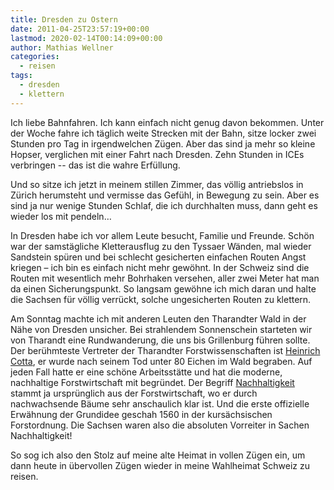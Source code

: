 ```yaml
---
title: Dresden zu Ostern
date: 2011-04-25T23:57:19+00:00
lastmod: 2020-02-14T00:14:09+00:00
author: Mathias Wellner
categories:
  - reisen
tags:
  - dresden
  - klettern
---
```

Ich liebe Bahnfahren. Ich kann einfach nicht genug davon bekommen. Unter der Woche fahre ich täglich weite Strecken mit der Bahn, sitze locker zwei Stunden pro Tag in irgendwelchen Zügen. Aber das sind ja mehr so kleine Hopser, verglichen mit einer Fahrt nach Dresden. Zehn Stunden in ICEs verbringen -- das ist die wahre Erfüllung. 
<!--more-->

Und so sitze ich jetzt in meinem stillen Zimmer, das völlig antriebslos in Zürich herumsteht und vermisse das Gefühl, in Bewegung zu sein. Aber es sind ja nur wenige Stunden Schlaf, die ich durchhalten muss, dann geht es wieder los mit pendeln&#8230;

In Dresden habe ich vor allem Leute besucht, Familie und Freunde. Schön war der samstägliche Kletterausflug zu den Tyssaer Wänden, mal wieder Sandstein spüren und bei schlecht gesicherten einfachen Routen Angst kriegen &ndash; ich bin es einfach nicht mehr gewöhnt. In der Schweiz sind die Routen mit wesentlich mehr Bohrhaken versehen, aller zwei Meter hat man da einen Sicherungspunkt. So langsam gewöhne ich mich daran und halte die Sachsen für völlig verrückt, solche ungesicherten Routen zu klettern. 

Am Sonntag machte ich mit anderen Leuten den Tharandter Wald in der Nähe von Dresden unsicher. Bei strahlendem Sonnenschein starteten wir von Tharandt eine Rundwanderung, die uns bis Grillenburg führen sollte. Der berühmteste Vertreter der Tharandter Forstwissenschaften ist [Heinrich Cotta](http://de.wikipedia.org/wiki/Heinrich_Cotta), er wurde nach seinem Tod unter 80 Eichen im Wald begraben. Auf jeden Fall hatte er eine schöne Arbeitsstätte und hat die moderne, nachhaltige Forstwirtschaft mit begründet. Der Begriff [Nachhaltigkeit](http://de.wikipedia.org/wiki/Nachhaltigkeit) stammt ja ursprünglich aus der Forstwirtschaft, wo er durch nachwachsende Bäume sehr anschaulich klar ist. Und die erste offizielle Erwähnung der Grundidee geschah 1560 in der kursächsischen Forstordnung. Die Sachsen waren also die absoluten Vorreiter in Sachen Nachhaltigkeit! 

So sog ich also den Stolz auf meine alte Heimat in vollen Zügen ein, um dann heute in übervollen Zügen wieder in meine Wahlheimat Schweiz zu reisen.